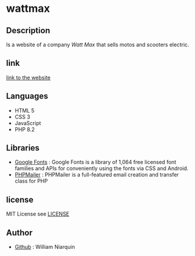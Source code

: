 # wattmax 

## Description

Is a website of a company *Watt Max* that sells motos and scooters electric.

## link

[link to the website](https://wattmax.fr/)

## Languages

- HTML 5
- CSS 3
- JavaScript
- PHP 8.2

## Libraries

- [Google Fonts](https://fonts.google.com/) : Google Fonts is a library of 1,064 free licensed font families and APIs for conveniently using the fonts via CSS and Android.
- [PHPMailer](https://github.com/PHPMailer/PHPMailer) : PHPMailer is a full-featured email creation and transfer class for PHP

## license

MIT License see [LICENSE](https://github.com/williamnrqn/wattmax/LICENSE)

## Author

- [Github](https://github.com/williamnrqn) : William Niarquin
